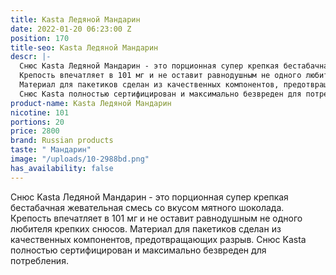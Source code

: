 ```yaml
---
title: Kasta Ледяной Мандарин
date: 2022-01-20 06:23:00 Z
position: 170
title-seo: Kasta Ледяной Мандарин
descr: |-
  Снюс Kasta Ледяной Мандарин - это порционная супер крепкая бестабачная жевательная смесь со вкусом мятного шоколада.
  Крепость впечатляет в 101 мг и не оставит равнодушным не одного любителя крепких снюсов.
  Материал для пакетиков сделан из качественных компонентов, предотвращающих разрыв.
  Снюс Kasta полностью сертифицирован и максимально безвреден для потребления.
product-name: Kasta Ледяной Мандарин
nicotine: 101
portions: 20
price: 2800
brand: Russian products
taste: " Мандарин"
image: "/uploads/10-2988bd.png"
has_availability: false
---
```


Снюс Kasta Ледяной Мандарин - это порционная супер крепкая бестабачная жевательная смесь со вкусом мятного шоколада.
Крепость впечатляет в 101 мг и не оставит равнодушным не одного любителя крепких снюсов.
Материал для пакетиков сделан из качественных компонентов, предотвращающих разрыв.
Снюс Kasta полностью сертифицирован и максимально безвреден для потребления.